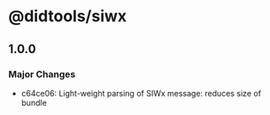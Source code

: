 # @didtools/siwx

## 1.0.0

### Major Changes

- c64ce06: Light-weight parsing of SIWx message: reduces size of bundle

